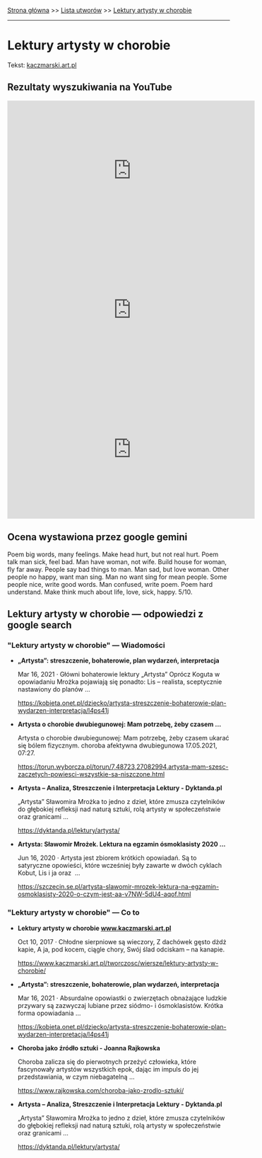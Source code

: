 [Strona główna](../index.md) >> [Lista utworów](../list.md) >> [Lektury artysty w chorobie](253.md)

---

# Lektury artysty w chorobie

Tekst: [kaczmarski.art.pl](https://www.kaczmarski.art.pl/tworczosc/wiersze/lektury-artysty-w-chorobie/)

## Rezultaty wyszukiwania na YouTube

<iframe width="560" height="315" src="https://www.youtube.com/embed/YV79Shox9rU?si=IdontcarewhotheIRSsendsImnotpayingtaxes" title="YouTube video player" frameborder="0" allow="accelerometer; autoplay; clipboard-write; encrypted-media; gyroscope; picture-in-picture; web-share" referrerpolicy="strict-origin-when-cross-origin" allowfullscreen></iframe>

<iframe width="560" height="315" src="https://www.youtube.com/embed/HYbwfr-MAyo?si=IdontcarewhotheIRSsendsImnotpayingtaxes" title="YouTube video player" frameborder="0" allow="accelerometer; autoplay; clipboard-write; encrypted-media; gyroscope; picture-in-picture; web-share" referrerpolicy="strict-origin-when-cross-origin" allowfullscreen></iframe>

<iframe width="560" height="315" src="https://www.youtube.com/embed/1h0bmA2W_n4?si=IdontcarewhotheIRSsendsImnotpayingtaxes" title="YouTube video player" frameborder="0" allow="accelerometer; autoplay; clipboard-write; encrypted-media; gyroscope; picture-in-picture; web-share" referrerpolicy="strict-origin-when-cross-origin" allowfullscreen></iframe>

## Ocena wystawiona przez google gemini

Poem big words, many feelings. Make head hurt, but not real hurt. Poem talk man sick, feel bad. Man have woman, not wife. Build house for woman, fly far away. People say bad things to man. Man sad, but love woman. Other people no happy, want man sing. Man no want sing for mean people. Some people nice, write good words. Man confused, write poem. Poem hard understand. Make think much about life, love, sick, happy. 5/10.


## Lektury artysty w chorobie — odpowiedzi z google search

### "Lektury artysty w chorobie" — Wiadomości

- **„Artysta”: streszczenie, bohaterowie, plan wydarzeń, interpretacja**

    Mar 16, 2021  ·  Główni bohaterowie lektury „Artysta”   Oprócz Koguta w opowiadaniu Mrożka pojawiają się ponadto: Lis – realista, sceptycznie nastawiony do planów ... 

   <https://kobieta.onet.pl/dziecko/artysta-streszczenie-bohaterowie-plan-wydarzen-interpretacja/l4ps41j>
- **Artysta o chorobie dwubiegunowej: Mam potrzebę, żeby czasem ...**

    Artysta o chorobie dwubiegunowej: Mam potrzebę, żeby czasem ukarać się bólem fizycznym. choroba afektywna dwubiegunowa 17.05.2021, 07:27. 

   <https://torun.wyborcza.pl/torun/7,48723,27082994,artysta-mam-szesc-zaczetych-powiesci-wszystkie-sa-niszczone.html>
- **Artysta – Analiza, Streszczenie i Interpretacja Lektury - Dyktanda.pl**

    „Artysta” Sławomira Mrożka to jedno z dzieł, które zmusza czytelników do głębokiej refleksji nad naturą sztuki, rolą artysty w społeczeństwie oraz granicami ... 

   <https://dyktanda.pl/lektury/artysta/>
- **Artysta: Sławomir Mrożek. Lektura na egzamin ósmoklasisty 2020 ...**

    Jun 16, 2020  ·  Artysta jest zbiorem krótkich opowiadań. Są to satyryczne opowieści, które wcześniej były zawarte w dwóch cyklach Kobut, Lis i ja oraz  ... 

   <https://szczecin.se.pl/artysta-slawomir-mrozek-lektura-na-egzamin-osmoklasisty-2020-o-czym-jest-aa-v7NW-5dU4-aqof.html>

### "Lektury artysty w chorobie" — Co to

- **Lektury artysty w chorobie www.kaczmarski.art.pl**

    Oct 10, 2017  ·  Chłodne sierpniowe są wieczory, Z dachówek gęsto dżdż kapie, A ja, pod kocem, ciągle chory, Swój ślad odciskam – na kanapie. 

   <https://www.kaczmarski.art.pl/tworczosc/wiersze/lektury-artysty-w-chorobie/>
- **„Artysta”: streszczenie, bohaterowie, plan wydarzeń, interpretacja**

    Mar 16, 2021  ·  Absurdalne opowiastki o zwierzętach obnażające ludzkie przywary są zazwyczaj lubiane przez siódmo- i ósmoklasistów. Krótka forma opowiadania ... 

   <https://kobieta.onet.pl/dziecko/artysta-streszczenie-bohaterowie-plan-wydarzen-interpretacja/l4ps41j>
- **Choroba jako źródło sztuki - Joanna Rajkowska**

    Choroba zalicza się do pierwotnych przeżyć człowieka, które fascynowały artystów wszystkich epok, dając im impuls do jej przedstawiania, w czym niebagatelną ... 

   <https://www.rajkowska.com/choroba-jako-zrodlo-sztuki/>
- **Artysta – Analiza, Streszczenie i Interpretacja Lektury - Dyktanda.pl**

    „Artysta” Sławomira Mrożka to jedno z dzieł, które zmusza czytelników do głębokiej refleksji nad naturą sztuki, rolą artysty w społeczeństwie oraz granicami ... 

   <https://dyktanda.pl/lektury/artysta/>

